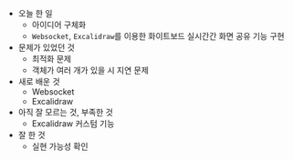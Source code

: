 - 오늘 한 일
    - 아이디어 구체화
    - `Websocket`, `Excalidraw`를 이용한 화이트보드 실시간간 화면 공유 기능 구현
- 문제가 있었던 것
    - 최적화 문제
    - 객체가 여러 개가 있을 시 지연 문제
- 새로 배운 것
    - Websocket
    - Excalidraw
- 아직 잘 모르는 것, 부족한 것
    - Excalidraw 커스텀 기능
- 잘 한 것
    - 실현 가능성 확인
